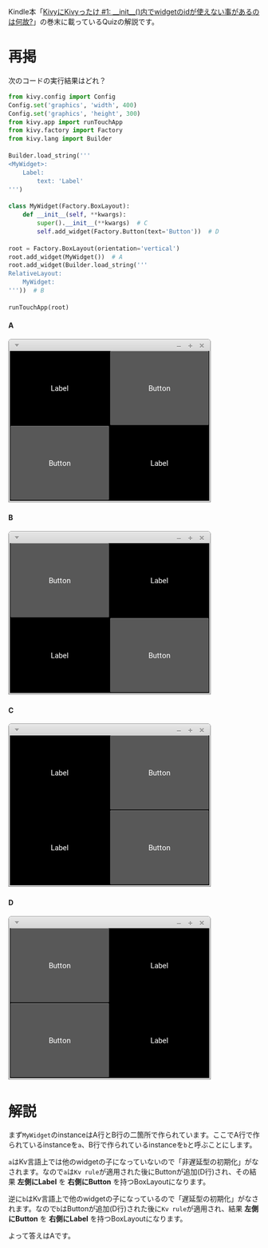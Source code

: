 Kindle本「[KivyにKivyったけ #1: \_\_init\_\_()内でwidgetのidが使えない事があるのは何故?](https://www.amazon.co.jp/Kivy%E3%81%ABKivy%E3%81%A3%E3%81%9F%E3%81%91-1-__init__-%E5%86%85%E3%81%A7widget%E3%81%AEid%E3%81%8C%E4%BD%BF%E3%81%88%E3%81%AA%E3%81%84%E4%BA%8B%E3%81%8C%E3%81%82%E3%82%8B%E3%81%AE%E3%81%AF%E4%BD%95%E6%95%85-%E6%B0%B4%E6%88%B8%E3%81%86%E7%B4%8D%E8%B1%86%E9%BD%8B-ebook/dp/B07KMN9NBR)」の巻末に載っているQuizの解説です。

# 再掲

次のコードの実行結果はどれ？

```python
from kivy.config import Config
Config.set('graphics', 'width', 400)
Config.set('graphics', 'height', 300)
from kivy.app import runTouchApp
from kivy.factory import Factory
from kivy.lang import Builder

Builder.load_string('''
<MyWidget>:
    Label:
        text: 'Label'
''')

class MyWidget(Factory.BoxLayout):
    def __init__(self, **kwargs):
        super().__init__(**kwargs)  # C
        self.add_widget(Factory.Button(text='Button'))  # D

root = Factory.BoxLayout(orientation='vertical')
root.add_widget(MyWidget())  # A
root.add_widget(Builder.load_string('''
RelativeLayout:
    MyWidget:
'''))  # B

runTouchApp(root)
```

#### A

![](quiz01.png)

#### B

![](quiz02.png)

#### C

![](quiz03.png)

#### D

![](quiz04.png)


# 解説

まず`MyWidget`のinstanceはA行とB行の二箇所で作られています。ここでA行で作られているinstanceを`a`、B行で作られているinstanceを`b`と呼ぶことにします。

`a`はKv言語上では他のwidgetの子になっていないので「非遅延型の初期化」がなされます。なので`a`は`Kv rule`が適用された後にButtonが追加(D行)され、その結果 **左側にLabel** を **右側にButton** を持つBoxLayoutになります。

逆に`b`はKv言語上で他のwidgetの子になっているので「遅延型の初期化」がなされます。なので`b`はButtonが追加(D行)された後に`Kv rule`が適用され、結果 **左側にButton** を **右側にLabel** を持つBoxLayoutになります。

よって答えはAです。
